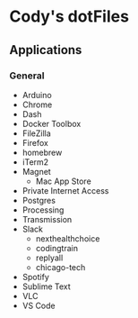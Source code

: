 # Cody's dotFiles

## Applications
### General
* Arduino
* Chrome
* Dash
* Docker Toolbox
* FileZilla
* Firefox
* homebrew
* iTerm2
* Magnet
  * Mac App Store
* Private Internet Access
* Postgres
* Processing
* Transmission
* Slack
  * nexthealthchoice
  * codingtrain
  * replyall
  * chicago-tech
* Spotify
* Sublime Text
* VLC
* VS Code